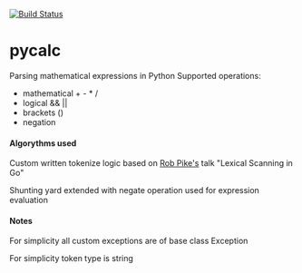 [![Build Status](https://travis-ci.org/chekart/pycalc.svg?branch=dev)](https://travis-ci.org/chekart/pycalc)

# pycalc

Parsing mathematical expressions in Python
Supported operations:
- mathematical + - * /
- logical && ||
- brackets ()
- negation

#### Algorythms used

Custom written tokenize logic based on [Rob Pike's](https://github.com/robpike) talk "Lexical Scanning in Go"

Shunting yard extended with negate operation used for expression evaluation

#### Notes

For simplicity all custom exceptions are of base class Exception

For simplicity token type is string
